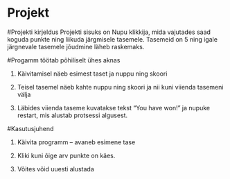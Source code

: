 # Projekt


#Projekti kirjeldus
Projekti sisuks on Nupu klikkija, mida vajutades saad koguda punkte ning liikuda järgmisele tasemele. Tasemeid on 5 ning igale järgnevale tasemele jõudmine läheb raskemaks.

#Progamm töötab põhiliselt ühes aknas

1.	Käivitamisel näeb esimest taset ja nuppu ning skoori

2.	Teisel tasemel näeb kahte nuppu ning skoori ja nii kuni viienda tasemeni välja

3.	Läbides viienda taseme kuvatakse tekst “You have won!” ja nupuke restart, mis alustab protsessi algusest.

#Kasutusjuhend
1.	Käivita programm – avaneb esimene tase

2.	Kliki kuni õige arv punkte on käes.

3.	Võites võid uuesti alustada

